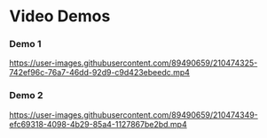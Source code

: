 # Video Demos

### Demo 1
https://user-images.githubusercontent.com/89490659/210474325-742ef96c-76a7-46dd-92d9-c9d423ebeedc.mp4

### Demo 2
https://user-images.githubusercontent.com/89490659/210474349-efc69318-4098-4b29-85a4-1127867be2bd.mp4
